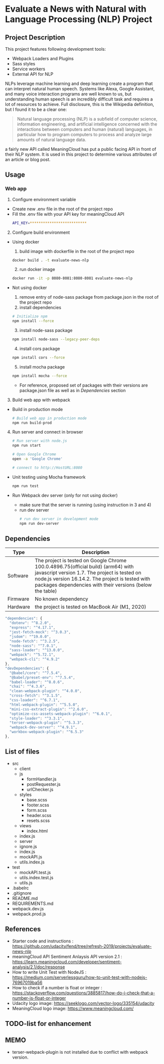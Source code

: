 # Evaluate a News with Natural with Language Processing (NLP) Project

## Project Description

This project features following development tools:
- Webpack Loaders and Plugins
- Sass styles
- Service workers
- External API for NLP

NLPs leverage machine learning and deep learning create a program that can interpret natural human speech. Systems like Alexa, Google Assistant, and many voice interaction programs are well known to us, but understanding human speech is an incredibly difficult task and requires a lot of resources to achieve. Full disclosure, this is the Wikipedia definition, but I found it to be a clear one:

> Natural language processing (NLP) is a subfield of computer science, information engineering, and artificial intelligence
concerned with the interactions between computers and human (natural) languages, in particular how to program computers to
process and analyze large amounts of natural language data.

a fairly new API called MeaningCloud has put a public facing API in front of their NLP system. It is used in this project to determine various attributes of an article or blog post.

## Usage

### Web app
1. Configure environment variable
  - Create new .env file in the root of the project repo
  - Fill the .env file with your API key for meaningCloud API
    ```bash
    API_KEY=**************************
    ```

2. Configure build environment
  - Using docker
    1. build image with dockerfile in the root of the project repo
      ```bash
      docker build . -t evaluate-news-nlp
      ```
    2. run docker image
      ```bash
      docker run -it -p 8080-8081:8080-8081 evaluate-news-nlp
      ```
    
  - Not using docker
    1. remove entry of node-sass package from package.json in the root of the project repo
    2. install dependencies
      ```bash
      # Initialize npm
      npm install --force
      ```
    3. install node-sass package
      ```bash
      npm install node-sass --legacy-peer-deps
      ```
    4. install cors package
      ```bash
      npm install cors --force
      ```
    5. install mocha package
      ```bash
      npm install mocha --force
      ```

    - For reference, proposed set of packages with their versions are package.json file as well as in *Dependencies* section

3. Build web app with webpack
  - Build in production mode
    ```bash
    # Build web app in production mode
    npm run build-prod
    ```

4. Run server and connect in browser
    ```bash
    # Run server with node.js
    npm run start

    # Open Google Chrome
    open -a 'Google Chrome'

    # connect to http://HostURL:8080
    ```

* Unit testing using Mocha framework
    ```bash
    npm run test
    ```

* Run Webpack dev server (only for not using docker)
  - make sure that the server is running (using instruction in 3 and 4)
  - run dev server
    ```bash
    # run dev server in development mode
    npm run dev-server
    ```

## Dependencies

| Type | Description |
| ----------- | ----------- |
| Software | The project is tested on Google Chrome 100.0.4896.75(official build) (arm64) with javascript version 1.7. The project is tested on node.js version 16.14.2. The project is tested with packages dependencies with their versions (below the table)|
| Firmware | No known dependency |
| Hardware | the project is tested on MacBook Air (M1, 2020) |

```javascript
"dependencies": {
  "dotenv": "^8.2.0",
  "express": "^4.17.1",
  "jest-fetch-mock": "^3.0.3",
  "jsdom": "^19.0.0",
  "node-fetch": "^3.2.5",
  "node-sass": "^7.0.1",
  "sass-loader": "^13.0.0",
  "webpack": "^5.72.1",
  "webpack-cli": "^4.9.2"
},
"devDependencies": {
  "@babel/core": "^7.5.4",
  "@babel/preset-env": "^7.5.4",
  "babel-loader": "^8.0.6",
  "chai": "^4.3.6",
  "clean-webpack-plugin": "^4.0.0",
  "cross-fetch": "^3.1.5",
  "css-loader": "^6.7.1",
  "html-webpack-plugin": "^5.5.0",
  "mini-css-extract-plugin": "^2.6.0",
  "optimize-css-assets-webpack-plugin": "^6.0.1",
  "style-loader": "^3.3.1",
  "terser-webpack-plugin": "^5.3.3",
  "webpack-dev-server": "^4.9.1",
  "workbox-webpack-plugin": "^6.5.3"
},
```

## List of files
- src
	- client
    - js
      - formHandler.js
      - postRequester.js
      - urlChecker.js
    - styles
      - base.scss
      - footer.scss
      - form.scss
      - header.scss
      - resets.scss
    - views
      - index.html
    - index.js
	- server
    - ignore.js
    - index.js
    - mockAPI.js
    - utils.index.js
- test
  - mockAPI.test.js
  - utils.index.test.js
  - utils.js
- .babelrc
- .gitignore
- README.md
- REQUIREMENTS.md
- webpack.dev.js
- webpack.prod.js

## References

- Starter code and instructions : https://github.com/udacity/fend/tree/refresh-2019/projects/evaluate-news-nlp
- meaningCloud API Sentiment Anlaysis API version 2.1 : https://learn.meaningcloud.com/developer/sentiment-analysis/2.1/doc/response
- How to write Unit Test with NodeJS : https://medium.com/serverlessguru/how-to-unit-test-with-nodejs-76967019ba56
- How to check if a number is float or integer : https://stackoverflow.com/questions/3885817/how-do-i-check-that-a-number-is-float-or-integer
- Udacity logo image: https://seeklogo.com/vector-logo/335154/udacity
- MeaningCloud logo image: https://www.meaningcloud.com/

## TODO-list for enhancement

## MEMO
- terser-webpack-plugin is not installed due to conflict with webpack version. 
